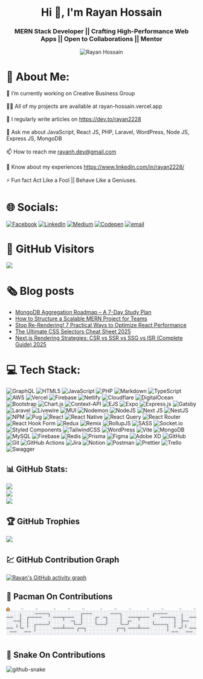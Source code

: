 <h1 align="center">Hi 👋, I'm Rayan Hossain</h1>
<h3 align="center">MERN Stack Developer || Crafting High-Performance Web Apps || Open to Collaborations || Mentor</h3>

<!--<p align="center"> <a href="https://app.daily.dev/rayan2228"><img src="https://api.daily.dev/devcards/0734f5ee57454220b3910c192d2b72f5.png?r=w7f" width="400" alt="Rayan Hossain's Dev Card"/></a> </p>-->
<div align="center"><img src="https://media2.giphy.com/media/v1.Y2lkPTc5MGI3NjExMXJ3bXBxYzN2dnIxeWRzNzNscHgyMm9jbmRqZDhiMThuYnhpc3d6aSZlcD12MV9pbnRlcm5hbF9naWZfYnlfaWQmY3Q9Zw/WtTnAfZn6aVJfBzlN3/giphy.gif" alt="Rayan Hossain" "/></div>

# 💫 About Me:
🔭 I’m currently working on Creative Business Group<br><br>👨‍💻 All of my projects are available at rayan-hossain.vercel.app<br><br>📝 I regularly write articles on https://dev.to/rayan2228<br><br>💬 Ask me about JavaScript, React JS, PHP, Laravel, WordPress, Node JS, Express JS, MongoDB<br><br>📫 How to reach me rayanh.dev@gmail.com<br><br>📄 Know about my experiences https://www.linkedin.com/in/rayan2228/<br><br>⚡ Fun fact Act Like a Fool || Behave Like a Geniuses.

# 🌐 Socials:
[![Facebook](https://img.shields.io/badge/Facebook-%231877F2.svg?logo=Facebook&logoColor=white)](https://facebook.com/rhrayan22228) [![LinkedIn](https://img.shields.io/badge/LinkedIn-%230077B5.svg?logo=linkedin&logoColor=white)](https://linkedin.com/in/rayan22228) [![Medium](https://img.shields.io/badge/Medium-12100E?logo=medium&logoColor=white)](https://medium.com/@@rayanh.dev) [![Codepen](https://img.shields.io/badge/Codepen-000000?logo=codepen&logoColor=white)](https://codepen.io/rayan2228) [![email](https://img.shields.io/badge/Email-D14836?logo=gmail&logoColor=white)](mailto:rayanh.dev@gmail.com) 

# 👀 GitHub Visitors
<img align="left" src="https://visitor-badge.laobi.icu/badge?page_id=rayan2228.rayan2228&"  />
<br/>

# 🗞️ Blog posts
<!-- BLOG-POST-LIST:START -->
- [MongoDB Aggregation Roadmap – A 7-Day Study Plan](https://dev.to/rayan2228/mongodb-aggregation-roadmap-a-7-day-study-plan-3olm)
- [How to Structure a Scalable MERN Project for Teams](https://dev.to/rayan2228/how-to-structure-a-scalable-mern-project-for-teams-533g)
- [Stop Re-Rendering! 7 Practical Ways to Optimize React Performance](https://dev.to/rayan2228/stop-re-rendering-7-practical-ways-to-optimize-react-performance-1b5f)
- [The Ultimate CSS Selectors Cheat Sheet 2025](https://dev.to/rayan2228/the-ultimate-css-selectors-cheat-sheet-2025-45ep)
- [Next.js Rendering Strategies: CSR vs SSR vs SSG vs ISR &lpar;Complete Guide&rpar; 2025](https://dev.to/rayan2228/nextjs-rendering-strategies-csr-vs-ssr-vs-ssg-vs-isr-complete-guide-26j4)
<!-- BLOG-POST-LIST:END -->

# 💻 Tech Stack:
![GraphQL](https://img.shields.io/badge/-GraphQL-E10098?style=for-the-badge&logo=graphql&logoColor=white) ![HTML5](https://img.shields.io/badge/html5-%23E34F26.svg?style=for-the-badge&logo=html5&logoColor=white) ![JavaScript](https://img.shields.io/badge/javascript-%23323330.svg?style=for-the-badge&logo=javascript&logoColor=%23F7DF1E) ![PHP](https://img.shields.io/badge/php-%23777BB4.svg?style=for-the-badge&logo=php&logoColor=white) ![Markdown](https://img.shields.io/badge/markdown-%23000000.svg?style=for-the-badge&logo=markdown&logoColor=white) ![TypeScript](https://img.shields.io/badge/typescript-%23007ACC.svg?style=for-the-badge&logo=typescript&logoColor=white) ![AWS](https://img.shields.io/badge/AWS-%23FF9900.svg?style=for-the-badge&logo=amazon-aws&logoColor=white) ![Vercel](https://img.shields.io/badge/vercel-%23000000.svg?style=for-the-badge&logo=vercel&logoColor=white) ![Firebase](https://img.shields.io/badge/firebase-%23039BE5.svg?style=for-the-badge&logo=firebase) ![Netlify](https://img.shields.io/badge/netlify-%23000000.svg?style=for-the-badge&logo=netlify&logoColor=#00C7B7) ![Cloudflare](https://img.shields.io/badge/Cloudflare-F38020?style=for-the-badge&logo=Cloudflare&logoColor=white) ![DigitalOcean](https://img.shields.io/badge/DigitalOcean-%230167ff.svg?style=for-the-badge&logo=digitalOcean&logoColor=white) ![Bootstrap](https://img.shields.io/badge/bootstrap-%238511FA.svg?style=for-the-badge&logo=bootstrap&logoColor=white) ![Chart.js](https://img.shields.io/badge/chart.js-F5788D.svg?style=for-the-badge&logo=chart.js&logoColor=white) ![Context-API](https://img.shields.io/badge/Context--Api-000000?style=for-the-badge&logo=react) ![EJS](https://img.shields.io/badge/ejs-%23B4CA65.svg?style=for-the-badge&logo=ejs&logoColor=black) ![Expo](https://img.shields.io/badge/expo-1C1E24?style=for-the-badge&logo=expo&logoColor=#D04A37) ![Express.js](https://img.shields.io/badge/express.js-%23404d59.svg?style=for-the-badge&logo=express&logoColor=%2361DAFB) ![Gatsby](https://img.shields.io/badge/Gatsby-%23663399.svg?style=for-the-badge&logo=gatsby&logoColor=white) ![Laravel](https://img.shields.io/badge/laravel-%23FF2D20.svg?style=for-the-badge&logo=laravel&logoColor=white) ![Livewire](https://img.shields.io/badge/livewire-%234e56a6.svg?style=for-the-badge&logo=livewire&logoColor=white) ![MUI](https://img.shields.io/badge/MUI-%230081CB.svg?style=for-the-badge&logo=mui&logoColor=white) ![Nodemon](https://img.shields.io/badge/NODEMON-%23323330.svg?style=for-the-badge&logo=nodemon&logoColor=%BBDEAD) ![NodeJS](https://img.shields.io/badge/node.js-6DA55F?style=for-the-badge&logo=node.js&logoColor=white) ![Next JS](https://img.shields.io/badge/Next-black?style=for-the-badge&logo=next.js&logoColor=white) ![NestJS](https://img.shields.io/badge/nestjs-%23E0234E.svg?style=for-the-badge&logo=nestjs&logoColor=white) ![NPM](https://img.shields.io/badge/NPM-%23CB3837.svg?style=for-the-badge&logo=npm&logoColor=white) ![Pug](https://img.shields.io/badge/Pug-FFF?style=for-the-badge&logo=pug&logoColor=A86454) ![React](https://img.shields.io/badge/react-%2320232a.svg?style=for-the-badge&logo=react&logoColor=%2361DAFB) ![React Native](https://img.shields.io/badge/react_native-%2320232a.svg?style=for-the-badge&logo=react&logoColor=%2361DAFB) ![React Query](https://img.shields.io/badge/-React%20Query-FF4154?style=for-the-badge&logo=react%20query&logoColor=white) ![React Router](https://img.shields.io/badge/React_Router-CA4245?style=for-the-badge&logo=react-router&logoColor=white) ![React Hook Form](https://img.shields.io/badge/React%20Hook%20Form-%23EC5990.svg?style=for-the-badge&logo=reacthookform&logoColor=white) ![Redux](https://img.shields.io/badge/redux-%23593d88.svg?style=for-the-badge&logo=redux&logoColor=white) ![Remix](https://img.shields.io/badge/remix-%23000.svg?style=for-the-badge&logo=remix&logoColor=white) ![RollupJS](https://img.shields.io/badge/RollupJS-ef3335?style=for-the-badge&logo=rollup.js&logoColor=white) ![SASS](https://img.shields.io/badge/SASS-hotpink.svg?style=for-the-badge&logo=SASS&logoColor=white) ![Socket.io](https://img.shields.io/badge/Socket.io-black?style=for-the-badge&logo=socket.io&badgeColor=010101) ![Styled Components](https://img.shields.io/badge/styled--components-DB7093?style=for-the-badge&logo=styled-components&logoColor=white) ![TailwindCSS](https://img.shields.io/badge/tailwindcss-%2338B2AC.svg?style=for-the-badge&logo=tailwind-css&logoColor=white) ![WordPress](https://img.shields.io/badge/WordPress-%23117AC9.svg?style=for-the-badge&logo=WordPress&logoColor=white) ![Vite](https://img.shields.io/badge/vite-%23646CFF.svg?style=for-the-badge&logo=vite&logoColor=white) ![MongoDB](https://img.shields.io/badge/MongoDB-%234ea94b.svg?style=for-the-badge&logo=mongodb&logoColor=white) ![MySQL](https://img.shields.io/badge/mysql-4479A1.svg?style=for-the-badge&logo=mysql&logoColor=white) ![Firebase](https://img.shields.io/badge/firebase-a08021?style=for-the-badge&logo=firebase&logoColor=ffcd34) ![Redis](https://img.shields.io/badge/redis-%23DD0031.svg?style=for-the-badge&logo=redis&logoColor=white) ![Prisma](https://img.shields.io/badge/Prisma-3982CE?style=for-the-badge&logo=Prisma&logoColor=white) ![Figma](https://img.shields.io/badge/figma-%23F24E1E.svg?style=for-the-badge&logo=figma&logoColor=white) ![Adobe XD](https://img.shields.io/badge/Adobe%20XD-470137?style=for-the-badge&logo=Adobe%20XD&logoColor=#FF61F6) ![GitHub](https://img.shields.io/badge/github-%23121011.svg?style=for-the-badge&logo=github&logoColor=white) ![Git](https://img.shields.io/badge/git-%23F05033.svg?style=for-the-badge&logo=git&logoColor=white) ![GitHub Actions](https://img.shields.io/badge/github%20actions-%232671E5.svg?style=for-the-badge&logo=githubactions&logoColor=white) ![Jira](https://img.shields.io/badge/jira-%230A0FFF.svg?style=for-the-badge&logo=jira&logoColor=white) ![Notion](https://img.shields.io/badge/Notion-%23000000.svg?style=for-the-badge&logo=notion&logoColor=white) ![Postman](https://img.shields.io/badge/Postman-FF6C37?style=for-the-badge&logo=postman&logoColor=white) ![Prettier](https://img.shields.io/badge/prettier-%23F7B93E.svg?style=for-the-badge&logo=prettier&logoColor=black) ![Trello](https://img.shields.io/badge/Trello-%23026AA7.svg?style=for-the-badge&logo=Trello&logoColor=white) ![Swagger](https://img.shields.io/badge/-Swagger-%23Clojure?style=for-the-badge&logo=swagger&logoColor=white)

## 📊 GitHub Stats:
![](https://github-readme-stats.vercel.app/api?username=rayan2228&theme=merko&hide_border=false&include_all_commits=true&count_private=true)<br/>
![](https://nirzak-streak-stats.vercel.app/?user=rayan2228&theme=merko&hide_border=false)<br/>
![](https://github-readme-stats.vercel.app/api/top-langs/?username=rayan2228&theme=merko&hide_border=false&include_all_commits=true&count_private=true&layout=compact)

## 🏆 GitHub Trophies
![](https://github-profile-trophy.vercel.app/?username=rayan2228&theme=merko&no-frame=false&no-bg=true&margin-w=4)

## 💹 GitHub Contribution Graph
[![Rayan's GitHub activity graph](https://github-readme-activity-graph.vercel.app/graph?username=rayan2228&theme=merko)](https://github.com/ashutosh00710/github-readme-activity-graph)

## 👾 Pacman On Contributions
<picture>
  <source media="(prefers-color-scheme: dark)" srcset="https://raw.githubusercontent.com/rayan2228/rayan2228/output/pacman-contribution-graph-dark.svg">
  <source media="(prefers-color-scheme: light)" srcset="https://raw.githubusercontent.com/rayan2228/rayan2228/output/pacman-contribution-graph.svg">
  <img alt="pacman contribution graph" src="https://raw.githubusercontent.com/rayan2228/rayan2228/output/pacman-contribution-graph.svg">
</picture>

## 🐍 Snake On Contributions
<picture>
  <source media="(prefers-color-scheme: dark)" srcset="https://raw.githubusercontent.com/tobiasmeyhoefer/tobiasmeyhoefer/output/github-snake-dark.svg" />
  <source media="(prefers-color-scheme: light)" srcset="https://raw.githubusercontent.com/tobiasmeyhoefer/tobiasmeyhoefer/output/github-snake.svg" />
  <img alt="github-snake" src="https://raw.githubusercontent.com/tobiasmeyhoefer/tobiasmeyhoefer/output/github-snake.svg" />
</picture>


